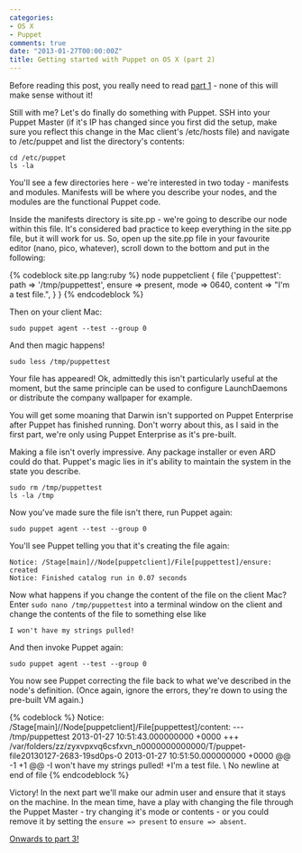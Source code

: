 ```yaml
---
categories:
- OS X
- Puppet
comments: true
date: "2013-01-27T00:00:00Z"
title: Getting started with Puppet on OS X (part 2)
---
```

Before reading this post, you really need to read [part 1](http://grahamgilbert.com/blog/2013/01/25/getting-started-with-puppet-part-1/) - none of this will make sense without it!

Still with me? Let's do finally do something with Puppet. SSH into your Puppet Master (if it's IP has changed since you first did the setup, make sure you reflect this change in the Mac client's /etc/hosts file) and navigate to /etc/puppet and list the directory's contents:

	cd /etc/puppet
	ls -la

You'll see a few directories here - we're interested in two today - manifests and modules. Manifests will be where you describe your nodes, and the modules are the functional Puppet code.
<!--more-->
Inside the manifests directory is site.pp - we're going to describe our node within this file. It's considered bad practice to keep everything in the site.pp file, but it will work for us. So, open up the site.pp file in your favourite editor (nano, pico, whatever), scroll down to the bottom and put in the following:

{% codeblock site.pp lang:ruby %}
node puppetclient {
    file {'puppettest':
      path    => '/tmp/puppettest',
      ensure  => present,
      mode    => 0640,
      content => "I'm a test file.",
    }
}
{% endcodeblock %}

Then on your client Mac:

	sudo puppet agent --test --group 0

And then magic happens! 

	sudo less /tmp/puppettest
	
Your file has appeared! Ok, admittedly this isn't particularly useful at the moment, but the same principle can be used to configure LaunchDaemons or distribute the company wallpaper for example.

You will get some moaning that Darwin isn't supported on Puppet Enterprise after Puppet has finished running. Don't worry about this, as I said in the first part, we're only using Puppet Enterprise as it's pre-built. 

Making a file isn't overly impressive. Any package installer or even ARD could do that. Puppet's magic lies in it's ability to maintain the system in the state you describe.

	sudo rm /tmp/puppettest
	ls -la /tmp

Now you've made sure the file isn't there, run Puppet again:

	sudo puppet agent --test --group 0

You'll see Puppet telling you that it's creating the file again:

	Notice: /Stage[main]//Node[puppetclient]/File[puppettest]/ensure: created
	Notice: Finished catalog run in 0.07 seconds
	
Now what happens if you change the content of the file on the client Mac? Enter ``sudo nano /tmp/puppettest`` into a terminal window on the client and change the contents of the file to something else like

	I won't have my strings pulled!
	
And then invoke Puppet again:

	sudo puppet agent --test --group 0
	
You now see Puppet correcting the file back to what we've described in the node's definition. (Once again, ignore the errors, they're down to using the pre-built VM again.)

{% codeblock %}
Notice: /Stage[main]//Node[puppetclient]/File[puppettest]/content: 
--- /tmp/puppettest	2013-01-27 10:51:43.000000000 +0000
+++ /var/folders/zz/zyxvpxvq6csfxvn_n0000000000000/T/puppet-file20130127-2683-19sd0ps-0	2013-01-27 10:51:50.000000000 +0000
@@ -1 +1 @@
-I won't have my strings pulled!
+I'm a test file.
\ No newline at end of file
{% endcodeblock %}

Victory! In the next part we'll make our admin user and ensure that it stays on the machine. In the mean time, have a play with changing the file through the Puppet Master - try changing it's mode or contents - or you could remove it by setting the ``ensure => present`` to ``ensure => absent``.
	
[Onwards to part 3!](/blog/2013/02/24/getting-started-with-puppet-on-os-x-part-3/)